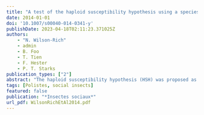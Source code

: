 ```yaml
---
title: "A test of the haploid susceptibility hypothesis using a species with naturally occurring variation in ploidy"
date: 2014-01-01
doi: '10.1007/s00040-014-0341-y'
publishDate: 2023-04-18T02:11:23.371025Z
authors: 
	- "N. Wilson-Rich"
	- admin
	- B. Foo
	- T. Tien
	- F. Hester
	- P. T. Starks
publication_types: ["2"]
abstract: "The haploid susceptibility hypothesis (HSH) was proposed as an explanation for how behavioral roles in haplodiploid social systems evolved. It posits that haploid males are more susceptible to disease than diploid females due to decreased genetic variability at key disease resistance loci. The resulting decreased immunocompetence is hypothesized to have played a role in the evolution of social behavior by limiting the behavioral repertoire haploids perform. Here, we test this hypothesis in a study system that separates ploidy from behavioral sex roles: *Polistes dominulus*, a social wasp, has colonies with naturally occurring diploid males. We report results from two immune function assays—hemolymph phenoloxidase activity and encapsulation response—performed on haploid males, diploid males, and diploid females. Our data suggest that ploidy is not a significant contributor to immune function in *P. dominulus*; thus, our data do not support the HSH for the evolution of behavioral roles. Instead, our data indicate that time of emergence is the best predictor of immune function in *Polistes*. We speculate that seasonal trends result from seasonal differences in pathogens and parasites."
tags: [Polistes, social insects]
featured: false
publication: "*Insectes sociaux*"
url_pdf: WilsonRichEtAl2014.pdf
---
```


